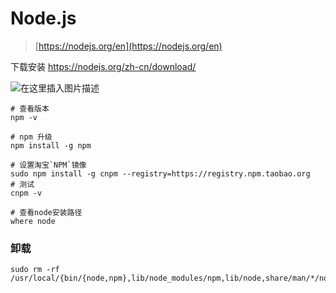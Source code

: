 # Node.js

> [https://nodejs.org/en](https://nodejs.org/en)

下载安装  https://nodejs.org/zh-cn/download/

![在这里插入图片描述](https://img-blog.csdnimg.cn/20201202200312972.png?x-oss-process=image/watermark,type_ZmFuZ3poZW5naGVpdGk,shadow_10,text_aHR0cHM6Ly9ibG9nLmNzZG4ubmV0L3FxXzM4MjI1NTU4,size_16,color_FFFFFF,t_70)

```shell
# 查看版本
npm -v

# npm 升级
npm install -g npm

# 设置淘宝`NPM`镜像
sudo npm install -g cnpm --registry=https://registry.npm.taobao.org
# 测试
cnpm -v

# 查看node安装路径
where node
```

### 卸载

```shell
sudo rm -rf /usr/local/{bin/{node,npm},lib/node_modules/npm,lib/node,share/man/*/node.*}
```
